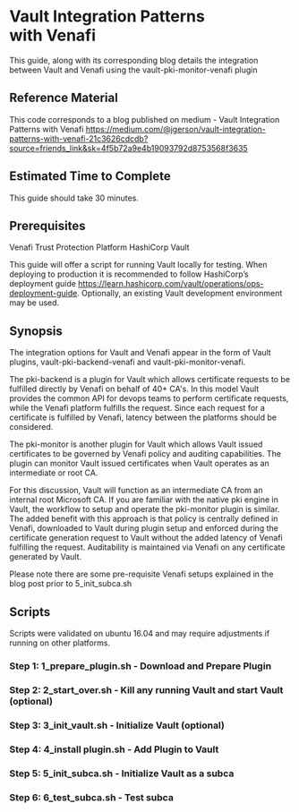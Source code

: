# Vault Integration Patterns with Venafi
This guide, along with its corresponding blog details the integration between Vault and Venafi using the vault-pki-monitor-venafi plugin

## Reference Material
This code corresponds to a blog published on medium - Vault Integration Patterns with Venafi https://medium.com/@jgerson/vault-integration-patterns-with-venafi-21c3626cdcdb?source=friends_link&sk=4f5b72a9e4b19093792d8753568f3635

## Estimated Time to Complete
This guide should take 30 minutes. 

## Prerequisites
Venafi Trust Protection Platform
HashiCorp Vault

This guide will offer a script for running Vault locally for testing. When deploying to production it is recommended to follow HashiCorp’s deployment guide https://learn.hashicorp.com/vault/operations/ops-deployment-guide. Optionally, an existing Vault development environment may be used.

## Synopsis

The integration options for Vault and Venafi appear in the form of Vault plugins, vault-pki-backend-venafi and vault-pki-monitor-venafi.

The pki-backend is a plugin for Vault which allows certificate requests to be fulfilled directly by Venafi on behalf of 40+ CA's. In this model Vault provides the common API for devops teams to perform certificate requests, while the Venafi platform fulfills the request. Since each request for a certificate is fulfilled by Venafi, latency between the platforms should be considered.

The pki-monitor is another plugin for Vault which allows Vault issued certificates to be governed by Venafi policy and auditing capabilities. The plugin can monitor Vault issued certificates when Vault operates as an intermediate or root CA. 

For this discussion, Vault will function as an intermediate CA from an internal root Microsoft CA. If you are familiar with the native pki engine in Vault, the workflow to setup and operate the pki-monitor plugin is similar. The added benefit with this approach is that policy is centrally defined in Venafi, downloaded to Vault during plugin setup and enforced during the certificate generation request to Vault without the added latency of Venafi fulfilling the request. Auditability is maintained via Venafi on any certificate generated by Vault.

Please note there are some pre-requisite Venafi setups explained in the blog post prior to 5_init_subca.sh

## Scripts 
Scripts were validated on ubuntu 16.04 and may require adjustments if running on other platforms. 

### Step 1: 1_prepare_plugin.sh - Download and Prepare Plugin
### Step 2: 2_start_over.sh - Kill any running Vault and start Vault (optional)
### Step 3: 3_init_vault.sh - Initialize Vault (optional)
### Step 4: 4_install plugin.sh - Add Plugin to Vault
### Step 5: 5_init_subca.sh - Initialize Vault as a subca
### Step 6: 6_test_subca.sh - Test subca

